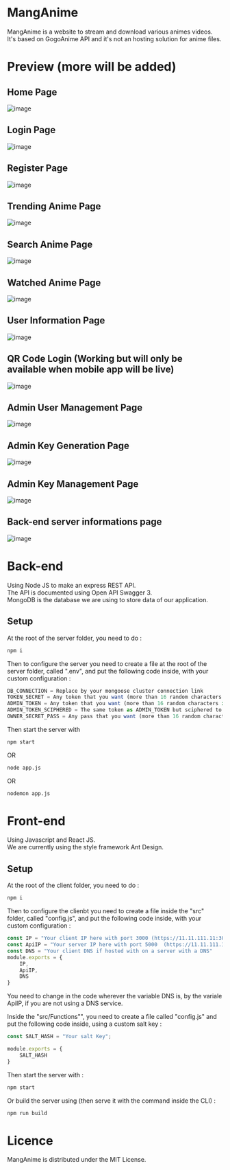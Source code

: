 # MangAnime
MangAnime is a website to stream and download various animes videos.  
It's based on GogoAnime API and it's not an hosting solution for anime files.


# Preview (more will be added)
## Home Page
![image](https://user-images.githubusercontent.com/64975829/123013734-0d4b7880-d3c5-11eb-8676-5144abf6da0d.png)

## Login Page
![image](https://user-images.githubusercontent.com/64975829/123013899-61eef380-d3c5-11eb-886a-e053fbd8bd18.png)

## Register Page
![image](https://user-images.githubusercontent.com/64975829/123014094-c5792100-d3c5-11eb-9a72-6e6a0b4c1616.png)

## Trending Anime Page
![image](https://user-images.githubusercontent.com/64975829/123675939-92121880-d843-11eb-8453-7b7219655599.png)

## Search Anime Page
![image](https://user-images.githubusercontent.com/64975829/123676584-6ba0ad00-d844-11eb-928e-83bb9eff8dab.png)

## Watched Anime Page
![image](https://user-images.githubusercontent.com/64975829/123676665-870bb800-d844-11eb-88d5-be383aed7dc8.png)

## User Information Page
![image](https://user-images.githubusercontent.com/64975829/123676729-9d197880-d844-11eb-9de2-83d85122adac.png)

## QR Code Login (Working but will only be available when mobile app will be live)
![image](https://user-images.githubusercontent.com/64975829/123676875-bfab9180-d844-11eb-9a3a-b56c6fa6c56b.png)

## Admin User Management Page
![image](https://user-images.githubusercontent.com/64975829/123677048-f1245d00-d844-11eb-9bc4-09fe34df51db.png)

## Admin Key Generation Page
![image](https://user-images.githubusercontent.com/64975829/123677159-144f0c80-d845-11eb-98a6-9803be543305.png)

## Admin Key Management Page
![image](https://user-images.githubusercontent.com/64975829/123677278-33e63500-d845-11eb-88a4-9cba3f17e3d1.png)

## Back-end server informations page
![image](https://user-images.githubusercontent.com/64975829/123677332-45c7d800-d845-11eb-84be-3167f75fff2f.png)


# Back-end

Using Node JS to make an express REST API.  
The API is documented using Open API Swagger 3.  
MongoDB is the database we are using to store data of our application.

## Setup

At the root of the server folder, you need to do :

```bash
npm i
```

Then to configure the server you need to create a file at the root of the server folder, called ".env",
and put the following code inside, with your custom configuration :

```js
DB_CONNECTION = Replace by your mongoose cluster connection link
TOKEN_SECRET = Any token that you want (more than 16 random characters if possible)
ADMIN_TOKEN = Any token that you want (more than 16 random characters if possible)
ADMIN_TOKEN_SCIPHERED = The same token as ADMIN_TOKEN but sciphered to secure it
OWNER_SECRET_PASS = Any pass that you want (more than 16 random characters if possible)
```

Then start the server with 
```bash
npm start
```
OR
```bash
node app.js
```
OR
```bash
nodemon app.js
```

# Front-end

Using Javascript and React JS.  
We are currently using the style framework Ant Design.

## Setup

At the root of the client folder, you need to do :

```bash
npm i
```

Then to configure the clienbt you need to create a file inside the "src" folder, called "config.js",
and put the following code inside, with your custom configuration :

```js
const IP = "Your client IP here with port 3000 (https://11.11.111.11:3000/)"
const ApiIP = "Your server IP here with port 5000  (https://11.11.111.11:5000/api)"
const DNS = "Your client DNS if hosted with on a server with a DNS"
module.exports = {
    IP,
    ApiIP,
    DNS
}
```
You need to change in the code wherever the variable DNS is, by the variale ApiIP, if you are not using a DNS service.


Inside the "src/Functions"", you need to create a file called "config.js" and put the following code inside, using a custom salt key :

```js
const SALT_HASH = "Your salt Key";

module.exports = {
    SALT_HASH
}
```


Then start the server with :
```bash
npm start
```
Or build the server using (then serve it with the command inside the CLI) :
```bash
npm run build
```

# Licence

MangAnime is distributed under the MIT License.
